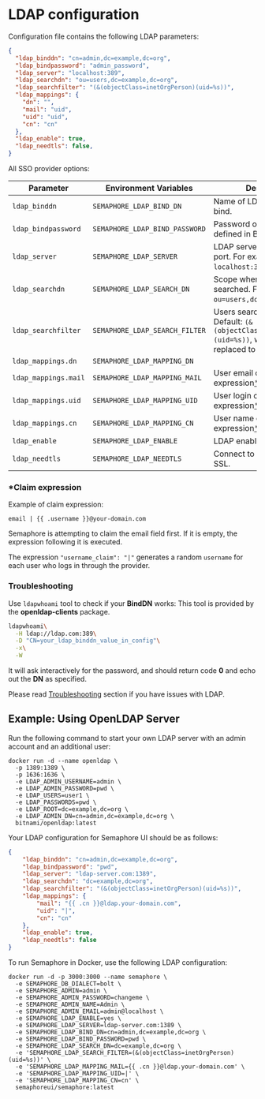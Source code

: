 # LDAP configuration

Configuration file contains the following LDAP parameters:

```json
{
  "ldap_binddn": "cn=admin,dc=example,dc=org",
  "ldap_bindpassword": "admin_password",
  "ldap_server": "localhost:389",
  "ldap_searchdn": "ou=users,dc=example,dc=org",
  "ldap_searchfilter": "(&(objectClass=inetOrgPerson)(uid=%s))",
  "ldap_mappings": {
    "dn": "",
    "mail": "uid",
    "uid": "uid",
    "cn": "cn"
  },
  "ldap_enable": true,
  "ldap_needtls": false,
}
```

All SSO provider options:

| Parameter             | Environment Variables | Description                                                                                                 |
| --------------------- | --------------------- | ----------------------------------------------------------------------------------------------------------- |
| `ldap_binddn`         | `SEMAPHORE_LDAP_BIND_DN` | Name of LDAP user object to bind. |
| `ldap_bindpassword`   | `SEMAPHORE_LDAP_BIND_PASSWORD` | Password of LDAP user defined in Bind DN. |
| `ldap_server`         | `SEMAPHORE_LDAP_SERVER` | LDAP server host including port. For example: `localhost:389`. |
| `ldap_searchdn`       | `SEMAPHORE_LDAP_SEARCH_DN` | Scope where users will be searched. For example: `ou=users,dc=example,dc=org`. |
| `ldap_searchfilter`   | `SEMAPHORE_LDAP_SEARCH_FILTER` | Users search expression. Default: `(&(objectClass=inetOrgPerson)(uid=%s))`, where `%s` will replaced to entered login. |
| `ldap_mappings.dn`    | `SEMAPHORE_LDAP_MAPPING_DN` | |
| `ldap_mappings.mail`  | `SEMAPHORE_LDAP_MAPPING_MAIL` | User email claim expression[\*](#claim-expression). |
| `ldap_mappings.uid`   | `SEMAPHORE_LDAP_MAPPING_UID` | User login claim expression[\*](#claim-expression). |
| `ldap_mappings.cn`    | `SEMAPHORE_LDAP_MAPPING_CN` | User name claim expression[\*](#claim-expression). |
| `ldap_enable`         | `SEMAPHORE_LDAP_ENABLE` | LDAP enabled. |
| `ldap_needtls`        | `SEMAPHORE_LDAP_NEEDTLS` | Connect to LDAP server by SSL. |


### \*Claim expression

Example of claim expression:

```
email | {{ .username }}@your-domain.com
```

Semaphore is attempting to claim the email field first. If it is empty, the expression following it is executed.

<div class="warning">
  The expression <code>"username_claim": "|"</code> generates a random <code>username</code> for each user who logs in through the provider.
</div>

### Troubleshooting

Use `ldapwhoami` tool to check if your **BindDN** works:
This tool is provided by the **openldap-clients** package.

```bash
ldapwhoami\
  -H ldap://ldap.com:389\
  -D "CN=your_ldap_binddn_value_in_config"\
  -x\
  -W
```

It will ask interactively for the password, and should return code **0** and echo out the **DN** as specified.

<div class="warning">
  Please read <a href="../faq/troubleshooting.html#6-unable-to-read-ldap-response-packet-unexpected-eof">Troubleshooting</a> section if you have issues with LDAP.
</div>


## Example: Using OpenLDAP Server

Run the following command to start your own LDAP server with an admin account and an additional user:

```
docker run -d --name openldap \
  -p 1389:1389 \
  -p 1636:1636 \
  -e LDAP_ADMIN_USERNAME=admin \
  -e LDAP_ADMIN_PASSWORD=pwd \
  -e LDAP_USERS=user1 \
  -e LDAP_PASSWORDS=pwd \
  -e LDAP_ROOT=dc=example,dc=org \
  -e LDAP_ADMIN_DN=cn=admin,dc=example,dc=org \
  bitnami/openldap:latest
```

Your LDAP configuration for Semaphore UI should be as follows:

```json
{
	"ldap_binddn": "cn=admin,dc=example,dc=org",
	"ldap_bindpassword": "pwd",
	"ldap_server": "ldap-server.com:1389",
	"ldap_searchdn": "dc=example,dc=org",
	"ldap_searchfilter": "(&(objectClass=inetOrgPerson)(uid=%s))",
	"ldap_mappings": {
		"mail": "{{ .cn }}@ldap.your-domain.com",
		"uid": "|",
		"cn": "cn"
	},
	"ldap_enable": true,
	"ldap_needtls": false
}
```

To run Semaphore in Docker, use the following LDAP configuration:


```
docker run -d -p 3000:3000 --name semaphore \
  -e SEMAPHORE_DB_DIALECT=bolt \
  -e SEMAPHORE_ADMIN=admin \
  -e SEMAPHORE_ADMIN_PASSWORD=changeme \
  -e SEMAPHORE_ADMIN_NAME=Admin \
  -e SEMAPHORE_ADMIN_EMAIL=admin@localhost \
  -e SEMAPHORE_LDAP_ENABLE=yes \
  -e SEMAPHORE_LDAP_SERVER=ldap-server.com:1389 \
  -e SEMAPHORE_LDAP_BIND_DN=cn=admin,dc=example,dc=org \
  -e SEMAPHORE_LDAP_BIND_PASSWORD=pwd \
  -e SEMAPHORE_LDAP_SEARCH_DN=dc=example,dc=org \
  -e 'SEMAPHORE_LDAP_SEARCH_FILTER=(&(objectClass=inetOrgPerson)(uid=%s))' \
  -e 'SEMAPHORE_LDAP_MAPPING_MAIL={{ .cn }}@ldap.your-domain.com' \
  -e 'SEMAPHORE_LDAP_MAPPING_UID=|' \
  -e 'SEMAPHORE_LDAP_MAPPING_CN=cn' \
  semaphoreui/semaphore:latest
```

<!-- docker run -d -p 3000:3000 --name semaphore \
  -e SEMAPHORE_DB_DIALECT=bolt \
  -e SEMAPHORE_ADMIN=admin \
  -e SEMAPHORE_ADMIN_PASSWORD=changeme \
  -e SEMAPHORE_ADMIN_NAME=Admin \
  -e SEMAPHORE_ADMIN_EMAIL=admin@localhost \
  -e SEMAPHORE_LDAP_ACTIVATED=yes \
  -e SEMAPHORE_LDAP_HOST=semaphore.run \
  -e SEMAPHORE_LDAP_PORT=1389 \
  -e SEMAPHORE_LDAP_DN_BIND=cn=admin,dc=example,dc=org \
  -e SEMAPHORE_LDAP_PASSWORD=pwd \
  -e SEMAPHORE_LDAP_DN_SEARCH=dc=example,dc=org \
  -e 'SEMAPHORE_LDAP_SEARCH_FILTER=(&(objectClass=inetOrgPerson)(uid=%s))' \
  -e 'SEMAPHORE_LDAP_MAPPING_MAIL={{ .cn }}@ldap.semaphore.run' \
  -e 'SEMAPHORE_LDAP_MAPPING_UID=|' \
  -e 'SEMAPHORE_LDAP_MAPPING_CN=cn' \
  semaphoreui/semaphore:latest -->

